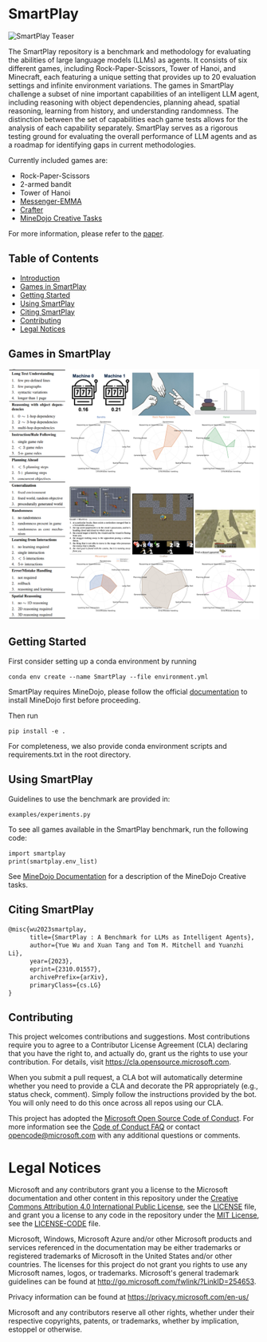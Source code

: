 # SmartPlay

![SmartPlay Teaser](assets/img/teaser.png)

The SmartPlay repository is a benchmark and methodology for evaluating the abilities of large language models (LLMs) as agents. It consists of six different games, including Rock-Paper-Scissors, Tower of Hanoi, and Minecraft, each featuring a unique setting that provides up to 20 evaluation settings and infinite environment variations. The games in SmartPlay challenge a subset of nine important capabilities of an intelligent LLM agent, including reasoning with object dependencies, planning ahead, spatial reasoning, learning from history, and understanding randomness. The distinction between the set of capabilities each game tests allows for the analysis of each capability separately. SmartPlay serves as a rigorous testing ground for evaluating the overall performance of LLM agents and as a roadmap for identifying gaps in current methodologies.

Currently included games are:
- Rock-Paper-Scissors
- 2-armed bandit
- Tower of Hanoi
- [Messenger-EMMA](https://github.com/ahjwang/messenger-emma)
- [Crafter](https://github.com/danijar/crafter)
- [MineDojo Creative Tasks](https://github.com/MineDojo/MineDojo/tree/main)

For more information, please refer to the [paper](https://arxiv.org/abs/2310.01557v2).

## Table of Contents

- [Introduction](#introduction)
- [Games in SmartPlay](#games-in-smartplay)
- [Getting Started](#getting-started)
- [Using SmartPlay](#using-smartplay)
- [Citing SmartPlay](#citing-smartplay)
- [Contributing](#contributing)
- [Legal Notices](#legal-notices)

## Games in SmartPlay <a name="games-in-smartplay"></a>
![Games in SmartPlay](assets/figures/fig2.png)

## Getting Started <a name="getting-started"></a>

First consider setting up a conda environment by running 
```
conda env create --name SmartPlay --file environment.yml
```

SmartPlay requires MineDojo, please follow the official [documentation](https://docs.minedojo.org/sections/getting_started/install.html#direct-install) to install MineDojo first before proceeding.

Then run

```
pip install -e .
```

For completeness, we also provide conda environment scripts and requirements.txt in the root directory.

## Using SmartPlay <a name="using-smartplay"></a>

Guidelines to use the benchmark are provided in:

```
examples/experiments.py
```

To see all games available in the SmartPlay benchmark, run the following code:

```
import smartplay
print(smartplay.env_list)
```

See [MineDojo Documentation](https://github.com/MineDojo/MineDojo/blob/main/minedojo/tasks/description_files/creative_tasks.yaml) for a description of the MineDojo Creative tasks.

## Citing SmartPlay <a name="citing-smartplay"></a>
```
@misc{wu2023smartplay,
      title={SmartPlay : A Benchmark for LLMs as Intelligent Agents}, 
      author={Yue Wu and Xuan Tang and Tom M. Mitchell and Yuanzhi Li},
      year={2023},
      eprint={2310.01557},
      archivePrefix={arXiv},
      primaryClass={cs.LG}
}
```

## Contributing <a name="contributing"></a>

This project welcomes contributions and suggestions.  Most contributions require you to agree to a
Contributor License Agreement (CLA) declaring that you have the right to, and actually do, grant us
the rights to use your contribution. For details, visit https://cla.opensource.microsoft.com.

When you submit a pull request, a CLA bot will automatically determine whether you need to provide
a CLA and decorate the PR appropriately (e.g., status check, comment). Simply follow the instructions
provided by the bot. You will only need to do this once across all repos using our CLA.

This project has adopted the [Microsoft Open Source Code of Conduct](https://opensource.microsoft.com/codeofconduct/).
For more information see the [Code of Conduct FAQ](https://opensource.microsoft.com/codeofconduct/faq/) or
contact [opencode@microsoft.com](mailto:opencode@microsoft.com) with any additional questions or comments.

# Legal Notices <a name="legal-notices"></a>

Microsoft and any contributors grant you a license to the Microsoft documentation and other content
in this repository under the [Creative Commons Attribution 4.0 International Public License](https://creativecommons.org/licenses/by/4.0/legalcode),
see the [LICENSE](LICENSE) file, and grant you a license to any code in the repository under the [MIT License](https://opensource.org/licenses/MIT), see the
[LICENSE-CODE](LICENSE-CODE) file.

Microsoft, Windows, Microsoft Azure and/or other Microsoft products and services referenced in the documentation
may be either trademarks or registered trademarks of Microsoft in the United States and/or other countries.
The licenses for this project do not grant you rights to use any Microsoft names, logos, or trademarks.
Microsoft's general trademark guidelines can be found at http://go.microsoft.com/fwlink/?LinkID=254653.

Privacy information can be found at https://privacy.microsoft.com/en-us/

Microsoft and any contributors reserve all other rights, whether under their respective copyrights, patents,
or trademarks, whether by implication, estoppel or otherwise.

